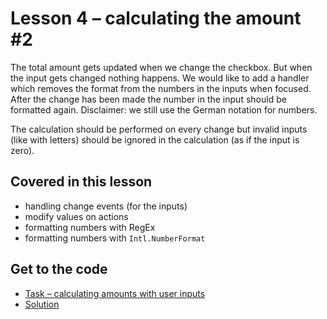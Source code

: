 # Lesson 4 – calculating the amount #2  
  
The total amount gets updated when we change the checkbox. But when the input gets changed nothing happens. We would
like to add a handler which removes the format from the numbers in the inputs when focused. After the change has been
made the number in the input should be formatted again. Disclaimer: we still use the German notation for numbers.  
  
The calculation should be performed on every change but invalid inputs (like with letters) should be ignored in the
calculation (as if the input is zero).  
  
## Covered in this lesson
 
- handling change events (for the inputs)  
- modify values on actions  
- formatting numbers with RegEx  
- formatting numbers with `Intl.NumberFormat`  
  
## Get to the code  
  
- [Task – calculating amounts with user inputs](https://codepen.io/mulithemuli/pen/LYPxWVV)  
- [Solution](https://codepen.io/mulithemuli/pen/YzKNZXW)  
